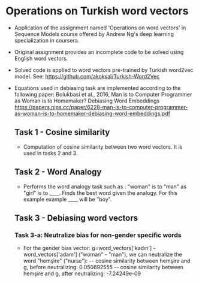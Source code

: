 # Operations on Turkish word vectors


- Application of the assignment named 'Operations on word vectors' in Sequence Models course offered by Andrew Ng's deep learning specialization in coursera.
- Original assignment provides an incomplete code to be solved using English word vectors.
- Solved code is applied to word vectors pre-trained by Turkish word2vec model. See: https://github.com/akoksal/Turkish-Word2Vec
- Equations used in debiasing task are implemented according to the following paper:
   Bolukbasi et al., 2016, Man is to Computer Programmer as Woman is to Homemaker? Debiasing Word Embeddings
   https://papers.nips.cc/paper/6228-man-is-to-computer-programmer-as-woman-is-to-homemaker-debiasing-word-embeddings.pdf
   
   ## Task 1 - Cosine similarity
   - Computation of  cosine similarity  between two word vectors. It is used in tasks 2 and 3.
   ## Task 2 - Word Analogy
   - Performs the word analogy task such as : "woman" is to "man" as "girl" is to ____. Finds the best word given the analogy. For this example example ____ will be "boy". 
   ## Task 3 - Debiasing word vectors
   ### Task 3-a: Neutralize bias for non-gender specific words
   - For the gender bias vector: g=word_vectors['kadın'] - word_vectors['adam'] ("woman" - "man"), we can neutralize the word "hemşire" ("nurse"):
   -- cosine similarity between hemşire and g, before neutralizing:  0.050692555
   -- cosine similarity between hemşire and g, after neutralizing:  -7.24249e-09
   
   

